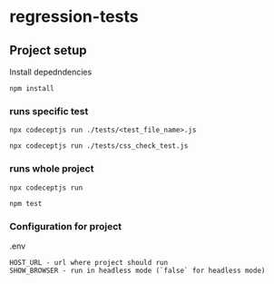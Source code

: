 # regression-tests

## Project setup
Install depedndencies 
```
npm install 
```
### runs specific test
```
npx codeceptjs run ./tests/<test_file_name>.js

npx codeceptjs run ./tests/css_check_test.js
```

### runs whole project
```
npx codeceptjs run 

npm test
```

### Configuration for project
.env
```
HOST_URL - url where project should run
SHOW_BROWSER - run in headless mode (`false` for headless mode)
```
